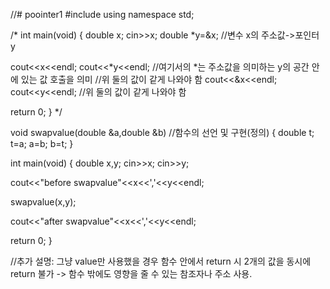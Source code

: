 //# poointer1
#include<iostream>
  using namespace std;
 
 /*
  int main(void)
  {
  double x;
  cin>>x;
  double *y=&x;   //변수 x의 주소값->포인터 y
  
  cout<<x<<endl;
  cout<<*y<<endl;    //여기서의 *는 주소값을 의미하는 y의 공간 안에 있는 값 호출을 의미
  //위 둘의 값이 같게 나와야 함
  cout<<&x<<endl;
  cout<<y<<endl;
  //위 둘의 값이 같게 나와야 함
  
  return 0;
  }
  */
  
  
  
 void swapvalue(double &a,double &b)            //함수의 선언 및 구현(정의)
 {
  double t;
  t=a;
  a=b;
  b=t;
  }
  
  int main(void)
  {
  double x,y;
   cin>>x;
   cin>>y;
   
   cout<<"before swapvalue"<<x<<','<<y<<endl;
   
   swapvalue(x,y);
   
   cout<<"after swapvalue"<<x<<','<<y<<endl;
   
   return 0;
   }
   
 
  //추가 설명: 그냥 value만 사용했을 경우 함수 안에서 return 시 2개의 값을 동시에 return 불가 -> 함수 밖에도 영향을 줄 수 있는 참조자나 주소 사용.
  
  
  
  
  
